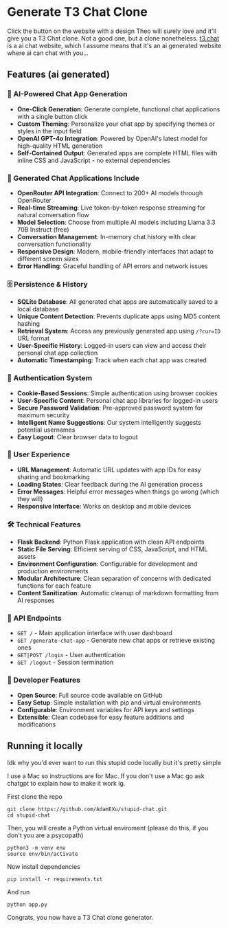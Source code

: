 # Generate T3 Chat Clone

Click the button on the website with a design Theo will surely love and it'll give you a T3 Chat clone. Not a good one, but a clone nonetheless. [t3.chat](https://www.youtube.com/watch?v=dQw4w9WgXcQ) is a ai chat website, which I assume means that it's an ai generated website where ai can chat with you...

## Features (ai generated)

### 🤖 AI-Powered Chat App Generation

-   **One-Click Generation**: Generate complete, functional chat applications with a single button click
-   **Custom Theming**: Personalize your chat app by specifying themes or styles in the input field
-   **OpenAI GPT-4o Integration**: Powered by OpenAI's latest model for high-quality HTML generation
-   **Self-Contained Output**: Generated apps are complete HTML files with inline CSS and JavaScript - no external dependencies

### 💬 Generated Chat Applications Include

-   **OpenRouter API Integration**: Connect to 200+ AI models through OpenRouter
-   **Real-time Streaming**: Live token-by-token response streaming for natural conversation flow
-   **Model Selection**: Choose from multiple AI models including Llama 3.3 70B Instruct (free)
-   **Conversation Management**: In-memory chat history with clear conversation functionality
-   **Responsive Design**: Modern, mobile-friendly interfaces that adapt to different screen sizes
-   **Error Handling**: Graceful handling of API errors and network issues

### 🗄️ Persistence & History

-   **SQLite Database**: All generated chat apps are automatically saved to a local database
-   **Unique Content Detection**: Prevents duplicate apps using MD5 content hashing
-   **Retrieval System**: Access any previously generated app using `/?cur=ID` URL format
-   **User-Specific History**: Logged-in users can view and access their personal chat app collection
-   **Automatic Timestamping**: Track when each chat app was created

### 🔐 Authentication System

-   **Cookie-Based Sessions**: Simple authentication using browser cookies
-   **User-Specific Content**: Personal chat app libraries for logged-in users
-   **Secure Password Validation**: Pre-approved password system for maximum security
-   **Intelligent Name Suggestions**: Our system intelligently suggests potential usernames
-   **Easy Logout**: Clear browser data to logout

### 🎨 User Experience

-   **URL Management**: Automatic URL updates with app IDs for easy sharing and bookmarking
-   **Loading States**: Clear feedback during the AI generation process
-   **Error Messages**: Helpful error messages when things go wrong (which they will)
-   **Responsive Interface**: Works on desktop and mobile devices

### 🛠️ Technical Features

-   **Flask Backend**: Python Flask application with clean API endpoints
-   **Static File Serving**: Efficient serving of CSS, JavaScript, and HTML assets
-   **Environment Configuration**: Configurable for development and production environments
-   **Modular Architecture**: Clean separation of concerns with dedicated functions for each feature
-   **Content Sanitization**: Automatic cleanup of markdown formatting from AI responses

### 🎯 API Endpoints

-   `GET /` - Main application interface with user dashboard
-   `GET /generate-chat-app` - Generate new chat apps or retrieve existing ones
-   `GET|POST /login` - User authentication
-   `GET /logout` - Session termination

### 🔧 Developer Features

-   **Open Source**: Full source code available on GitHub
-   **Easy Setup**: Simple installation with pip and virtual environments
-   **Configurable**: Environment variables for API keys and settings
-   **Extensible**: Clean codebase for easy feature additions and modifications

## Running it locally

Idk why you'd ever want to run this stupid code locally but it's pretty simple

I use a Mac so instructions are for Mac. If you don't use a Mac go ask chatgpt to explain how to make it work ig.

First clone the repo

```
git clone https://github.com/AdamEXu/stupid-chat.git
cd stupid-chat
```

Then, you will create a Python virtual enviroment (please do this, if you don't you are a psycopath)

```
python3 -m venv env
source env/bin/activate
```

Now install dependencies

```
pip install -r requirements.txt
```

And run

```
python app.py
```

Congrats, you now have a T3 Chat clone generator.
